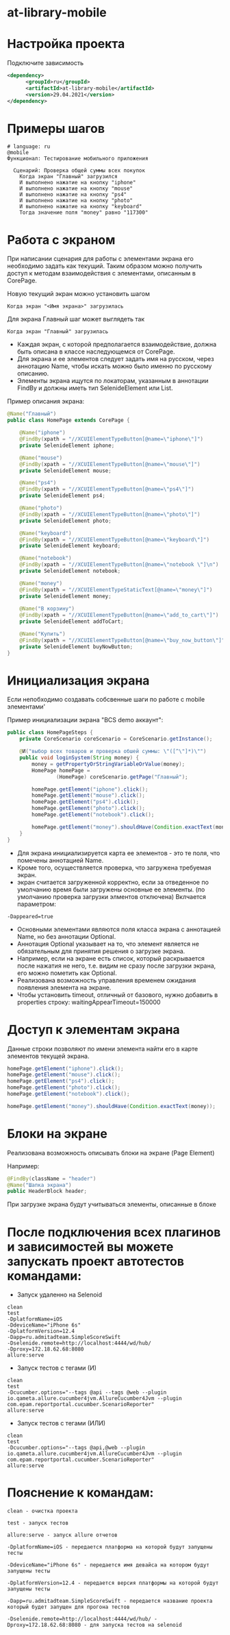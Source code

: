 at-library-mobile
=========================

Настройка проекта
====================
Подключите зависимость
```xml
<dependency>
      <groupId>ru</groupId>
      <artifactId>at-library-mobile</artifactId>
      <version>29.04.2021</version>
</dependency>
```

Примеры шагов
=======================
```gherkin
# language: ru
@mobile
Функционал: Тестирование мобильного приложения

  Сценарий: Проверка общей суммы всех покупок
    Когда экран "Главный" загрузился
    И выполнено нажатие на кнопку "iphone"
    И выполнено нажатие на кнопку "mouse"
    И выполнено нажатие на кнопку "ps4"
    И выполнено нажатие на кнопку "photo"
    И выполнено нажатие на кнопку "keyboard"
    Тогда значение поля "money" равно "117300"
```

Работа с экраном
====================
При написании сценария для работы с элементами экрана его необходимо задать как текущий.
Таким образом можно получить доступ к методам взаимодействия с элементами, описанным в CorePage.

Новую текущий экран можно установить шагом
```gherkin
Когда экран "<Имя экрана>" загрузилась
```

Для экрана Главный шаг может выглядеть так
```gherkin
Когда экран "Главный" загрузилась
```

- Каждая экран, с которой предполагается взаимодействие, должна быть описана в классе наследующемся от CorePage.
- Для экрана и ее элементов следует задать имя на русском, через аннотацию Name, чтобы искать можно было именно по русскому описанию.
- Элементы экрана ищутся по локаторам, указанным в аннотации FindBy и должны иметь тип SelenideElement или List<SelenideElement>.

Пример описания экрана:
```java
@Name("Главный")
public class HomePage extends CorePage {

    @Name("iphone")
    @FindBy(xpath = "//XCUIElementTypeButton[@name=\"iphone\"]")
    private SelenideElement iphone;

    @Name("mouse")
    @FindBy(xpath = "//XCUIElementTypeButton[@name=\"mouse\"]")
    private SelenideElement mouse;

    @Name("ps4")
    @FindBy(xpath = "//XCUIElementTypeButton[@name=\"ps4\"]")
    private SelenideElement ps4;

    @Name("photo")
    @FindBy(xpath = "//XCUIElementTypeButton[@name=\"photo\"]")
    private SelenideElement photo;

    @Name("keyboard")
    @FindBy(xpath = "//XCUIElementTypeButton[@name=\"keyboard\"]")
    private SelenideElement keyboard;

    @Name("notebook")
    @FindBy(xpath = "//XCUIElementTypeButton[@name=\"notebook \"]\n")
    private SelenideElement notebook;

    @Name("money")
    @FindBy(xpath = "//XCUIElementTypeStaticText[@name=\"money\"]")
    private SelenideElement money;
    
    @Name("В корзину")
    @FindBy(xpath = "//XCUIElementTypeButton[@name=\"add_to_cart\"]")
    private SelenideElement addToCart;

    @Name("Купить")
    @FindBy(xpath = "//XCUIElementTypeButton[@name=\"buy_now_button\"]")
    private SelenideElement buyNowButton;
}
```

Инициализация экрана
=================================
Если непобходимо создавать собсвенные шаги по работе с mobile элементами'

Пример инициализации экрана "BCS demo аккаунт":
```java
public class HomePageSteps {
    private CoreScenario coreScenario = CoreScenario.getInstance();

    @И("выбор всех товаров и проверка обшей суммы: \"([^\"]*)\"")
    public void loginSystem(String money) {
        money = getPropertyOrStringVariableOrValue(money);
        HomePage homePage =
                (HomePage) coreScenario.getPage("Главный");

        homePage.getElement("iphone").click();
        homePage.getElement("mouse").click();
        homePage.getElement("ps4").click();
        homePage.getElement("photo").click();
        homePage.getElement("notebook").click();

        homePage.getElement("money").shouldHave(Condition.exactText(money));
    }
}

```

- Для экрана инициализируется карта ее элементов - это те поля, что помечены аннотацией Name.
- Кроме того, осуществляется проверка, что загружена требуемая экран.
- экран считается загруженной корректно, если за отведенное по умолчанию время были загружены основные ее элементы. (по умолчанию проверка загрузки элментов отключена) Вклчается параметром:
```mvn
-Dappeared=true
```
- Основными элементами являются поля класса экрана с аннотацией Name, но без аннотации Optional.
- Аннотация Optional указывает на то, что элемент является не обязательным для принятия решения о загрузке экрана.
- Например, если на экране есть список, который раскрывается после нажатия не него, т.е. видим не сразу после загрузки экрана, его можно пометить как Optional.
- Реализована возможность управления временем ожидания появления элемента на экране.
- Чтобы установить timeout, отличный от базового, нужно добавить в properties строку: waitingAppearTimeout=150000

Доступ к элементам экрана
============================
Данные строки позволяют по имени элемента найти его в карте элементов текущей экрана.

```java
homePage.getElement("iphone").click();
homePage.getElement("mouse").click();
homePage.getElement("ps4").click();
homePage.getElement("photo").click();
homePage.getElement("notebook").click();

homePage.getElement("money").shouldHave(Condition.exactText(money));
 ```


Блоки на экране
============================
Реализована возможность описывать блоки на экране (Page Element)

Например:
```java
@FindBy(className = "header")
@Name("Шапка экрана")
public HeaderBlock header;
```
При загрузке экрана будут учитываться элементы, описанные в блоке


После подключения всех плагинов и зависимостей вы можете запускать проект автотестов командами:
=========================


- Запуск удаленно на Selenoid
```mvn
clean 
test 
-DplatformName=iOS 
-DdeviceName="iPhone 6s" 
-DplatformVersion=12.4 
-Dapp=ru.admitadteam.SimpleScoreSwift 
-Dselenide.remote=http://localhost:4444/wd/hub/ 
-Dproxy=172.18.62.68:8080 
allure:serve
```
- Запуск тестов с тегами (И)
```mvn
clean 
test 
-Dcucumber.options="--tags @api --tags @web --plugin io.qameta.allure.cucumber4jvm.AllureCucumber4Jvm --plugin com.epam.reportportal.cucumber.ScenarioReporter"
allure:serve 
```

- Запуск тестов с тегами (ИЛИ)
```mvn
clean
test
-Dcucumber.options="--tags @api,@web --plugin io.qameta.allure.cucumber4jvm.AllureCucumber4Jvm --plugin com.epam.reportportal.cucumber.ScenarioReporter"
allure:serve 
```

Пояснение к командам:
=========================

```mvn
clean - очистка проекта
```

```mvn
test - запуск тестов
```

```mvn
allure:serve - запуск allure отчетов
```

```mvn
-DplatformName=iOS - передается платформа на которой будут запущены тесты
```

```mvn
-DdeviceName="iPhone 6s" - передается имя девайса на котором будут запущены тесты
```

```mvn
-DplatformVersion=12.4 - передается версия платформы на которой будут запущены тесты
```

```mvn
-Dapp=ru.admitadteam.SimpleScoreSwift - передается название проекта который будет запущен для прогона тестов
```

```mvn
-Dselenide.remote=http://localhost:4444/wd/hub/ -Dproxy=172.18.62.68:8080 - для запуска тестов на selenoid
```
